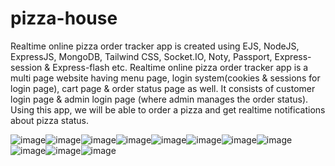 # pizza-house
Realtime online pizza order tracker app is created using EJS, NodeJS, ExpressJS, MongoDB, Tailwind CSS, Socket.IO, Noty, Passport, Express-session & Express-flash etc.
Realtime online pizza order tracker app is a multi page website having menu page, login system(cookies & sessions for login page), cart page & order status page as well. It consists of customer login page & admin login page (where admin manages the order status). Using this app, we will be able to order a pizza and get realtime notifications about pizza status.

![image](https://user-images.githubusercontent.com/110153941/201157379-f4bc631e-ea8b-418f-928c-ca2c4e14e62e.png)![image](https://user-images.githubusercontent.com/110153941/201158483-ba76e064-f912-4fa9-a8ce-3f81bb5e942c.png)![image](https://user-images.githubusercontent.com/110153941/201157700-6e02e78c-29de-417b-93a7-bf58d91f66fc.png)![image](https://user-images.githubusercontent.com/110153941/201157816-1b987605-39f1-442b-997f-696f2557d4ce.png)![image](https://user-images.githubusercontent.com/110153941/201158225-f9bb8a44-447d-4d45-aac2-600ed398d35c.png)![image](https://user-images.githubusercontent.com/110153941/201158774-2eeb7393-b90f-478e-bc04-62b5dfa6950c.png)![image](https://user-images.githubusercontent.com/110153941/201159823-67ba239f-dc09-4727-afd9-88233ba394f0.png)![image](https://user-images.githubusercontent.com/110153941/201160095-987b710c-0231-415a-bf7f-96e600273876.png)![image](https://user-images.githubusercontent.com/110153941/201161052-ba89b96e-5eee-4703-9481-3dfc02228b67.png)![image](https://user-images.githubusercontent.com/110153941/201161354-d13c7e44-0363-4ec6-a71d-9a4ecbe8687a.png)![image](https://user-images.githubusercontent.com/110153941/201161601-f2a408b7-2b2a-4d60-a01d-c947a2572e28.png)
